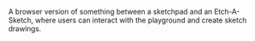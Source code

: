 A browser version of something between a sketchpad and an Etch-A-Sketch, where users can interact with the playground and create sketch drawings.
